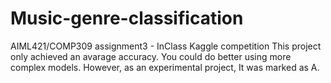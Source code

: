 # Music-genre-classification
AIML421/COMP309 assignment3 - InClass Kaggle competition
This project only achieved an avarage accuracy. You could do better using more complex models. However, as an experimental project, It was marked as A.
